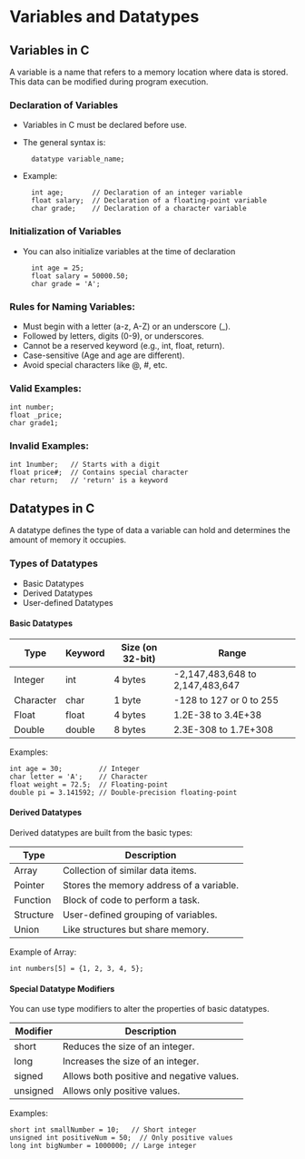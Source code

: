# Variables and Datatypes

## Variables in C

A variable is a name that refers to a memory location where data is stored. This data can be modified during program execution.

### Declaration of Variables

* Variables in C must be declared before use. 
* The general syntax is:

        datatype variable_name;

* Example:

        int age;       // Declaration of an integer variable
        float salary;  // Declaration of a floating-point variable
        char grade;    // Declaration of a character variable

### Initialization of Variables
* You can also initialize variables at the time of declaration

        int age = 25;
        float salary = 50000.50;
        char grade = 'A';

### Rules for Naming Variables:

* Must begin with a letter (a-z, A-Z) or an underscore (_).
* Followed by letters, digits (0-9), or underscores.
* Cannot be a reserved keyword (e.g., int, float, return).
* Case-sensitive (Age and age are different).
* Avoid special characters like @, #, etc.

### Valid Examples:

    int number;
    float _price;
    char grade1;

### Invalid Examples:

    int 1number;   // Starts with a digit
    float price#;  // Contains special character
    char return;   // 'return' is a keyword

## Datatypes in C
A datatype defines the type of data a variable can hold and determines the amount of memory it occupies.

### Types of Datatypes
* Basic Datatypes
* Derived Datatypes
* User-defined Datatypes

#### Basic Datatypes

| Type	   | Keyword | Size (on 32-bit)	| Range
|----------|---------|------------------|--------
|Integer   | int     |	4 bytes	        | -2,147,483,648 to 2,147,483,647
|Character | char    |	1 byte	        | -128 to 127 or 0 to 255
|Float	   | float   |	4 bytes	        | 1.2E-38 to 3.4E+38
|Double	   | double  |	8 bytes	        | 2.3E-308 to 1.7E+308

Examples:

    int age = 30;         // Integer
    char letter = 'A';    // Character
    float weight = 72.5;  // Floating-point
    double pi = 3.141592; // Double-precision floating-point

#### Derived Datatypes

Derived datatypes are built from the basic types:


| Type     | 	Description 
|----------|---------------
|Array     | Collection of similar data items.
|Pointer   | Stores the memory address of a variable.
|Function  | Block of code to perform a task.
|Structure | User-defined grouping of variables.
|Union	   | Like structures but share memory.

Example of Array:

    int numbers[5] = {1, 2, 3, 4, 5};

#### Special Datatype Modifiers

You can use type modifiers to alter the properties of basic datatypes.

|Modifier |	Description
|---------|------------
|short	  | Reduces the size of an integer.
|long	  | Increases the size of an integer.
|signed	  | Allows both positive and negative values.
|unsigned |	Allows only positive values.

Examples:

    short int smallNumber = 10;   // Short integer
    unsigned int positiveNum = 50;  // Only positive values
    long int bigNumber = 1000000; // Large integer    